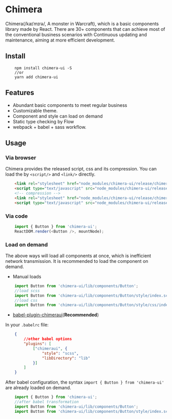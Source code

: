 # Chimera
Chimera(/kaɪˈmɪrə/, A monster in Warcraft), which is a basic components library made by React. There are 30+ components that can achieve most of the conventional business scenarios with Continuous updating and maintenance, aiming at more efficient development.

## Install
```shell
    npm install chimera-ui -S
    //or
    yarn add chimera-ui
```

## Features

* Abundant basic components to meet regular business
* Customizable theme.
* Component and style can load on demand
* Static type checking by Flow
* webpack + babel + sass workflow.

## Usage

### Via browser 

Chimera provides the released script, css and its compression. You can load the by ```<script/>``` and ```<link/>``` directly.

```html
    <link rel="stylesheet" href="node_modules/chimera-ui/release/chimera-ui.css" />
    <script type="text/javascript" src="node_modules/chimera-ui/release/chimera-ui.js"></script>
    <!-- compression -->
    <link rel="stylesheet" href="node_modules/chimera-ui/release/chimera-ui.min.css" />
    <script type="text/javascript" src="node_modules/chimera-ui/release/chimera-ui.min.js"></script>
```

### Via code

```javascript
    import { Button } from 'chimera-ui';
    ReactDOM.render(<Button />, mountNode);
```

### Load on demand

The above ways will load all components at once, which is inefficient network transmission. It is recommended to load the component on demand.

* Manual loads

```javascript
    import Button from 'chimera-ui/lib/components/Button';
    //load scss
    import Button from 'chimera-ui/lib/components/Button/style/index.scss'
    //load css
    import Button from 'chimera-ui/lib/components/Button/style/css/index.css';
```

* [babel-plugin-chimeraui](https://github.com/AnacondaY/babel-plugin-chimeraui)(**Recommended**)

In your ```.babelrc``` file:
```json
    {
        //other babel options
        "plugins": [
            ["chimeraui", { 
                "style": "scss",
                "libDirectory": "lib"
            }]
        ]
    }
```

After babel configuration, the syntax ```import { Button } from 'chimera-ui'``` are already loaded on demand.

```javascript
    import { Button } from 'chimera-ui';
    //after babel transformation
    import Button from 'chimera-ui/lib/components/Button';
    import Button from 'chimera-ui/lib/components/Button/style/index.scss'
```

